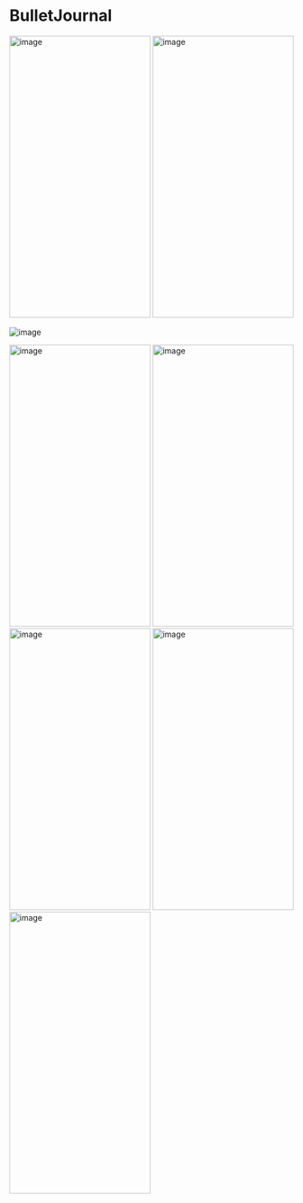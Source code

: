 # BulletJournal

<img width="250" height="500" alt="image" src="https://github.com/salonimodi/BulletJournal/assets/32274053/18034ed7-87c8-41a7-906e-2362ecd8ab58">

<img width="250" height="500" alt="image" src="https://github.com/salonimodi/BulletJournal/assets/32274053/31217c16-5912-45d3-82f5-905ff977d638">

![image](https://github.com/salonimodi/BulletJournal/assets/32274053/cf1b8d8f-fe1c-4670-831c-33ceb3ac9842)

<img width="250" height="500" alt="image" src="https://github.com/salonimodi/BulletJournal/assets/32274053/78b48f88-e881-4bfe-bd7d-30f0fd697ecf">

<img width="250" height="500" alt="image" src="https://github.com/salonimodi/BulletJournal/assets/32274053/c6bdbb60-b127-4786-acc1-498162e7802c">

<img width="250" height="500" alt="image" src="https://github.com/salonimodi/BulletJournal/assets/32274053/fa1c11f0-24f1-40e2-9b81-33c45bfa00b1">

<img width="250" height="500" alt="image" src="https://github.com/salonimodi/BulletJournal/assets/32274053/25a8354c-0346-4a25-860d-9a53074a4621">

<img width="250" height="500" alt="image" src="https://github.com/salonimodi/BulletJournal/assets/32274053/53495bfc-a8dd-4e41-9052-3f7ef2d459cb">







